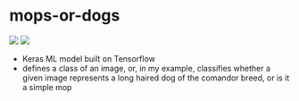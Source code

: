 # mops-or-dogs

![](https://github.com/Your_Repository_Name/Your_GIF_Name.gif)
![](https://github.com/Users/alexandra/Desktop/51b9609673cfea65d617b5b02ffda8a2.gif)
 
- Keras ML model built on Tensorflow
- defines a class of an image, or, in my example, classifies whether a given image represents a long haired dog of the comandor breed, or is it a simple mop
